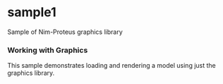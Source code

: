 # sample1
Sample of Nim-Proteus graphics library

### Working with Graphics

This sample demonstrates loading and rendering a model using 
just the graphics library. 
